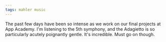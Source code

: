```yaml
---
tags: mahler music
---
```


The past few days have been so intense as we work on our final projects at App Academy. I'm listening to the 5th symphony, and the Adagietto is so particularly acutely poignantly gentle. It's incredible. Must go on though.
